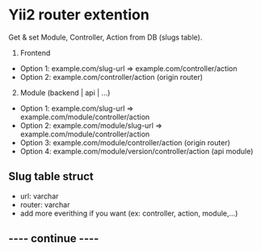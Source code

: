 # Yii2 router extention
Get & set Module, Controller, Action from DB (slugs table).

1. Frontend
- Option 1: example.com/slug-url => example.com/controller/action
- Option 2: example.com/controller/action (origin router)

2. Module (backend | api | ...)
- Option 1: example.com/slug-url => example.com/module/controller/action
- Option 2: example.com/module/slug-url => example.com/module/controller/action
- Option 3: example.com/module/controller/action (origin router)
- Option 4: example.com/module/version/controller/action (api module)

## Slug table struct
- url: varchar
- router: varchar
- add more everithing if you want (ex: controller, action, module,...) 

## ---- continue ----